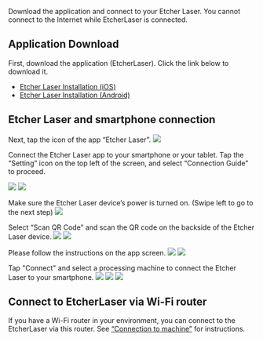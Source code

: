 Download the application and connect to your Etcher Laser. You cannot connect to the Internet while EtcherLaser is connected.

## Application Download
First, download the application (EtcherLaser). Click the link below to download it.

- [Etcher Laser Installation (iOS)](https://apps.apple.com/jp/app/etcherlaser/id1465876344)
- [Etcher Laser Installation (Android)](https://play.google.com/store/apps/details?id=com.smartdiys.etcherlaser)

## Etcher Laser and smartphone connection
Next, tap the icon of the app “Etcher Laser”.
<img src="./images/software_setup_mobile_1.png">

Connect the Etcher Laser app to your smartphone or your tablet.
Tap the “Setting” icon on the top left of the screen, and select “Connection Guide” to proceed.

<img src="./images/software_setup_mobile_2.jpg">
<img src="./images/software_setup_mobile_3.jpg">


Make sure the Etcher Laser device’s power is turned on. (Swipe left to go to the next step)
<img src="./images/software_setup_mobile_4.jpg">

Select “Scan QR Code” and scan the QR code on the backside of the Etcher Laser device.
<img src="./images/software_setup_mobile_5.jpg">
<img src="./images/software_setup_mobile_6.jpg">

Please follow the instructions on the app screen.
<img src="./images/software_setup_mobile_7.jpg">
<img src="./images/software_setup_mobile_8.jpg">

Tap "Connect" and select a processing machine to connect the Etcher Laser to your smartphone.
<img src="./images/software_setup_mobile_9.jpg">
<img src="./images/software_setup_mobile_10.jpg">
<img src="./images/software_setup_mobile_13.jpg">

## Connect to EtcherLaser via Wi-Fi router
If you have a Wi-Fi router in your environment, you can connect to the EtcherLaser via this router. See <a href="https://manual.smartdiys.cc/el-mobile-connection-to-machine/" target="_blank">“Connection to machine”</a> for instructions.
